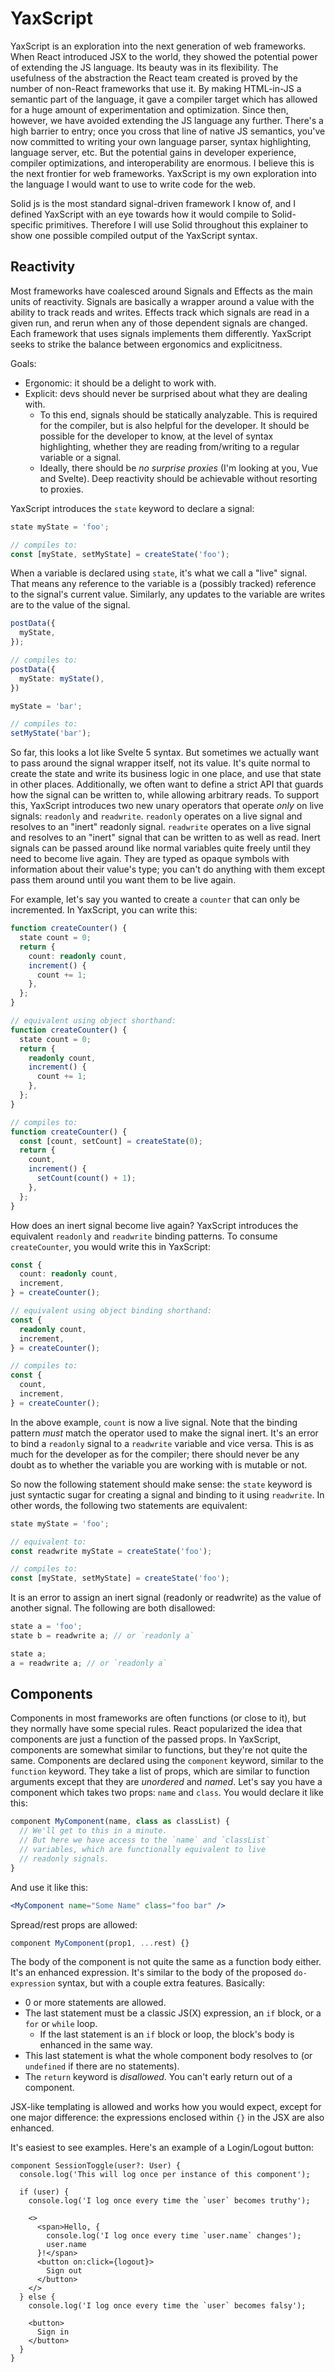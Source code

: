 # YaxScript

YaxScript is an exploration into the next generation of web frameworks.
When React introduced JSX to the world, they showed the potential power of extending the JS language.
Its beauty was in its flexibility.
The usefulness of the abstraction the React team created is proved by the number of non-React frameworks that use it.
By making HTML-in-JS a semantic part of the language, it gave a compiler target which has allowed for a huge amount of experimentation and optimization.
Since then, however, we have avoided extending the JS language any further.
There's a high barrier to entry; once you cross that line of native JS semantics, you've now committed to writing your own language parser, syntax highlighting, language server, etc.
But the potential gains in developer experience, compiler optimizations, and interoperability are enormous.
I believe this is the next frontier for web frameworks.
YaxScript is my own exploration into the language I would want to use to write code for the web.

Solid js is the most standard signal-driven framework I know of, and I defined YaxScript with an eye towards how it would compile to Solid-specific primitives.
Therefore I will use Solid throughout this explainer to show one possible compiled output of the YaxScript syntax.

## Reactivity

Most frameworks have coalesced around Signals and Effects as the main units of reactivity.
Signals are basically a wrapper around a value with the ability to track reads and writes.
Effects track which signals are read in a given run, and rerun when any of those dependent signals are changed.
Each framework that uses signals implements them differently.
YaxScript seeks to strike the balance between ergonomics and explicitness.

Goals:

* Ergonomic: it should be a delight to work with.
* Explicit: devs should never be surprised about what they are dealing with.
  * To this end, signals should be statically analyzable.
  This is required for the compiler, but is also helpful for the developer.
  It should be possible for the developer to know, at the level of syntax highlighting, whether they are reading from/writing to a regular variable or a signal.
  * Ideally, there should be *no surprise proxies* (I'm looking at you, Vue and Svelte).
  Deep reactivity should be achievable without resorting to proxies.

YaxScript introduces the `state` keyword to declare a signal:

```ts
state myState = 'foo';

// compiles to:
const [myState, setMyState] = createState('foo');
```

When a variable is declared using `state`, it's what we call a "live" signal.
That means any reference to the variable is a (possibly tracked) reference to the signal's current value.
Similarly, any updates to the variable are writes are to the value of the signal.

```ts
postData({
  myState,
});

// compiles to:
postData({
  myState: myState(),
})
```

```ts
myState = 'bar';

// compiles to:
setMyState('bar');
```

So far, this looks a lot like Svelte 5 syntax.
But sometimes we actually want to pass around the signal wrapper itself, not its value.
It's quite normal to create the state and write its business logic in one place, and use that state in other places.
Additionally, we often want to define a strict API that guards how the signal can be written to, while allowing arbitrary reads.
To support this, YaxScript introduces two new unary operators that operate *only* on live signals: `readonly` and `readwrite`.
`readonly` operates on a live signal and resolves to an "inert" readonly signal.
`readwrite` operates on a live signal and resolves to an "inert" signal that can be written to as well as read.
Inert signals can be passed around like normal variables quite freely until they need to become live again.
They are typed as opaque symbols with information about their value's type; you can't do anything with them except pass them around until you want them to be live again.

For example, let's say you wanted to create a `counter` that can only be incremented.
In YaxScript, you can write this:

```ts
function createCounter() {
  state count = 0;
  return {
    count: readonly count,
    increment() {
      count += 1;
    },
  };
}

// equivalent using object shorthand:
function createCounter() {
  state count = 0;
  return {
    readonly count,
    increment() {
      count += 1;
    },
  };
}

// compiles to:
function createCounter() {
  const [count, setCount] = createState(0);
  return {
    count,
    increment() {
      setCount(count() + 1);
    },
  };
}
```

How does an inert signal become live again?
YaxScript introduces the equivalent `readonly` and `readwrite` binding patterns.
To consume `createCounter`, you would write this in YaxScript:

```ts
const {
  count: readonly count,
  increment,
} = createCounter();

// equivalent using object binding shorthand:
const {
  readonly count,
  increment,
} = createCounter();

// compiles to:
const {
  count,
  increment,
} = createCounter();
```

In the above example, `count` is now a live signal.
Note that the binding pattern *must* match the operator used to make the signal inert.
It's an error to bind a `readonly` signal to a `readwrite` variable and vice versa.
This is as much for the developer as for the compiler; there should never be any doubt as to whether the variable you are working with is mutable or not.

So now the following statement should make sense: the `state` keyword is just syntactic sugar for creating a signal and binding to it using `readwrite`.
In other words, the following two statements are equivalent:

```ts
state myState = 'foo';

// equivalent to:
const readwrite myState = createState('foo');

// compiles to:
const [myState, setMyState] = createState('foo');
```

It is an error to assign an inert signal (readonly or readwrite) as the value of another signal.
The following are both disallowed:

```ts
state a = 'foo';
state b = readwrite a; // or `readonly a`
```

```ts
state a;
a = readwrite a; // or `readonly a`
```

## Components

Components in most frameworks are often functions (or close to it), but they normally have some special rules.
React popularized the idea that components are just a function of the passed props.
In YaxScript, components are somewhat similar to functions, but they're not quite the same.
Components are declared using the `component` keyword, similar to the `function` keyword.
They take a list of props, which are similar to function arguments except that they are *unordered* and *named*.
Let's say you have a component which takes two props: `name` and `class`.
You would declare it like this:

```ts
component MyComponent(name, class as classList) {
  // We'll get to this in a minute.
  // But here we have access to the `name` and `classList`
  // variables, which are functionally equivalent to live
  // readonly signals.
}
```

And use it like this:

```jsx
<MyComponent name="Some Name" class="foo bar" />
```

Spread/rest props are allowed:

```ts
component MyComponent(prop1, ...rest) {}
```

The body of the component is not quite the same as a function body either.
It's an enhanced expression.
It's similar to the body of the proposed `do-expression` syntax, but with a couple extra features.
Basically:
* 0 or more statements are allowed.
* The last statement must be a classic JS(X) expression, an `if` block, or a `for` or `while` loop.
  * If the last statement is an `if` block or loop, the block's body is enhanced in the same way.
* This last statement is what the whole component body resolves to (or `undefined` if there are no statements).
* The `return` keyword is *disallowed*.
You can't early return out of a component.

JSX-like templating is allowed and works how you would expect, except for one major difference: the expressions enclosed within `{}` in the JSX are also enhanced.

It's easiest to see examples.
Here's an example of a Login/Logout button:

```tsx
component SessionToggle(user?: User) {
  console.log('This will log once per instance of this component');

  if (user) {
    console.log('I log once every time the `user` becomes truthy');

    <>
      <span>Hello, {
        console.log('I log once every time `user.name` changes');
        user.name
      }!</span>
      <button on:click={logout}>
        Sign out
      </button>
    </>
  } else {
    console.log('I log once every time the `user` becomes falsy');

    <button>
      Sign in
    </button>
  }
}
```
